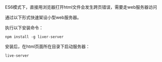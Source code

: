 ES6模式下，直接用浏览器打开html文件会发生跨页错误，需要走web服务器访问

通过以下形式快速架设小型web服务器。

执行以下安装命令：
```shell
npm install -g liver-server
```

安装后，在html页面所在目录下启动服务器：
```shell
live-server
```